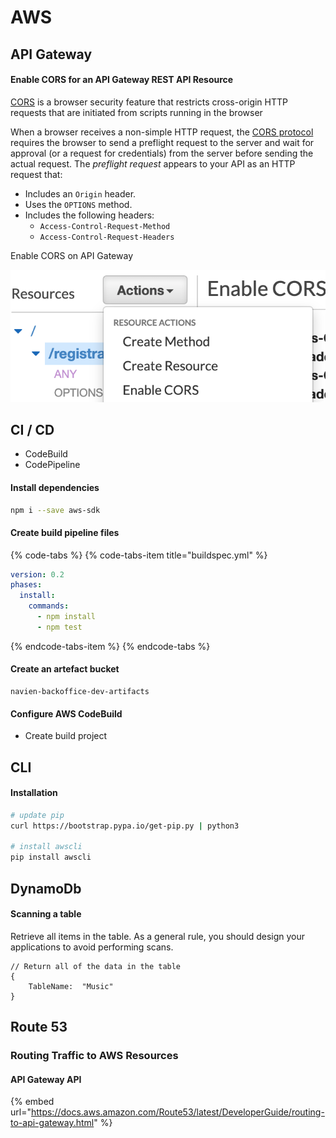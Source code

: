 # AWS

## API Gateway

#### Enable CORS for an API Gateway REST API Resource

[CORS](https://developer.mozilla.org/en-US/docs/Web/HTTP/CORS) is a browser security feature that restricts cross-origin HTTP requests that are initiated from scripts running in the browser

When a browser receives a non-simple HTTP request, the [CORS protocol](https://fetch.spec.whatwg.org/#http-cors-protocol) requires the browser to send a preflight request to the server and wait for approval \(or a request for credentials\) from the server before sending the actual request. The _preflight request_ appears to your API as an HTTP request that:

* Includes an `Origin` header.
* Uses the `OPTIONS` method.
* Includes the following headers:
  * `Access-Control-Request-Method`
  * `Access-Control-Request-Headers`

Enable CORS on API Gateway

![](.gitbook/assets/image%20%283%29.png)

## CI / CD

* CodeBuild
* CodePipeline

#### Install dependencies

```bash
npm i --save aws-sdk
```

#### Create build pipeline files

{% code-tabs %}
{% code-tabs-item title="buildspec.yml" %}
```yaml
version: 0.2
phases:
  install:
    commands:
      - npm install
      - npm test

```
{% endcode-tabs-item %}
{% endcode-tabs %}

#### Create an artefact bucket

```text
navien-backoffice-dev-artifacts
```

####  Configure AWS CodeBuild

* Create build project



## CLI

#### Installation

```bash
# update pip
curl https://bootstrap.pypa.io/get-pip.py | python3

# install awscli
pip install awscli
```



## DynamoDb

#### Scanning a table

Retrieve all items in the table. As a general rule, you should design your applications to avoid performing scans.

```text
// Return all of the data in the table
{
    TableName:  "Music"
}
```



## Route 53

### Routing Traffic to AWS Resources

#### API Gateway API

{% embed url="https://docs.aws.amazon.com/Route53/latest/DeveloperGuide/routing-to-api-gateway.html" %}



